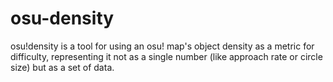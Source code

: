 # osu-density
osu!density is a tool for using an osu! map's object density as a metric for difficulty, representing it not as a single number (like approach rate or circle size) but as a set of data.
